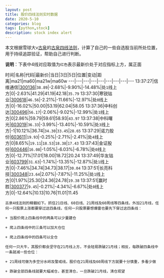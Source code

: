 ```yaml
---
layout: post
title: 股价四线法则实时数据
date: 2020-5-10
categories: blog
tags: [python,stock]
description: stock index alert
---
```



本文根据雪球大v[古泉](https://xueqiu.com/u/7148646888)的[古泉四线法则](https://xueqiu.com/7148646888/130498192)，计算了自己的一些自选股当前所处位置，用于持续追踪验证，帮助自己进行判断。

**说明**：下表中4线对应取值为`红色`表示最新价处于对应指标上方，属正面

时间|名称|代码|最新价|当日|3日|5日|位置|变动|距离|ma21|ma60|ma21w|ma60w
---|---|---|---|---|---|---|---|---
13:37:27|信维通信|[300136](https://xueqiu.com/S/SZ300136)|`38.89`|-2.68%|-9.90%|-14.48%|处`1`线上方|0|-2.63%|41.29|41.19|42.18|`35.79`
13:37:30|寒锐钴业|[300618](https://xueqiu.com/S/SZ300618)|`46.56`|-2.21%|-11.66%|-12.97%|处`0`线上方|0|-16.02%|50.00|53.19|62.04|58.05
13:37:36|中科创达|[300496](https://xueqiu.com/S/SZ300496)|`56.17`|-2.06%|-9.02%|-12.99%|处`1`线上方|0|2.86%|59.79|59.61|58.93|`43.97`
13:37:38|中科曙光|[603019](https://xueqiu.com/S/SH603019)|`36.33`|-3.99%|-13.40%|-10.59%|处`3`线上方|-1|10.12%|36.74|`34.30`|`33.45`|`28.65`
13:37:29|诺力股份|[603611](https://xueqiu.com/S/SH603611)|`19.93`|-0.25%|-2.71%|-2.41%|处`4`线上方|0|8.65%|`19.11`|`18.53`|`18.38`|`17.43`
13:37:43|金证股份|[600446](https://xueqiu.com/S/SH600446)|`16.08`|-1.05%|-6.03%|-6.78%|处`0`线上方|0|-12.71%|17.01|18.00|18.72|20.24
13:37:49|华友钴业|[603799](https://xueqiu.com/S/SH603799)|`31.63`|-1.74%|-13.35%|-12.87%|处`1`线上方|0|-7.46%|34.74|34.73|38.17|`30.04`
13:37:51|长亮科技|[300348](https://xueqiu.com/S/SZ300348)|`23.64`|2.07%|-7.87%|-11.25%|处`1`线上方|0|1.97%|25.30|24.36|24.78|`19.38`
13:37:51|赢时胜|[300377](https://xueqiu.com/S/SZ300377)|`9.45`|-0.21%|-4.34%|-6.67%|处`0`线上方|0|-12.64%|10.13|10.76|11.01|11.45

```
古泉4线法则的精髓如下。抓住21日线、60日线、21周线及60周线等四条线，外加21月线，任何一只股票上涨都要穿过这四条线，任何一只股票要想爆雷也要先下穿过这四条线：

+ 当股价爬上四条线中的两条可以少量建仓

+ 爬上四条线中的三条可以加大仓位

+ 爬上四条线中的四条可以全仓

任何一只大牛，其股价都会坚守在21月线上方，不会轻易跌破21月线；相反，每跌破四条线中一条就减一些仓位：

+ 21周线可做为多空分水岭及警戒线，股价在21周线及60周线下方就要十分慎重，多看少做

+ 跌破全部四条线就要大幅减仓，甚至清仓，一旦跌破21月线，清仓观望
```